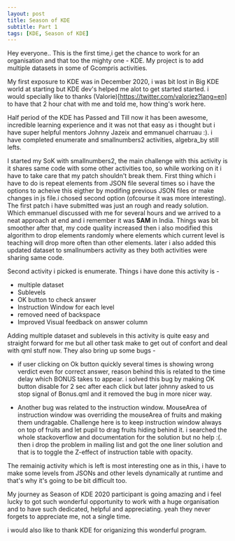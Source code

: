 ```yaml
---
layout: post
title: Season of KDE
subtitle: Part 1
tags: [KDE, Season of KDE]
---
```


Hey everyone.. This is the first time,i get the chance to work for an organisation and that too the mighty one - KDE. My project is to add multiple datasets in some of Gcompris activities.

My first exposure to KDE was in December 2020, i was bit lost in Big KDE world at starting but KDE dev's helped me alot to get started started.
i would specially like to thanks (Valorie)[https://twitter.com/valoriez?lang=en] to have that 2 hour chat with me and told me, how thing's work here.

Half period of the KDE has Passed and Till now it has been awesome, incredible learning experience and it was not that easy as i thought but i have super helpful mentors Johnny Jazeix and emmanuel charruau :). i have completed enumerate and smallnumbers2 activities, algebra_by still lefts. 

I started my SoK with smallnumbers2, the main challenge with this activity is it shares same code with some other activities too, so while working on it i have to take care that my patch shouldn't break them. First thing which i have to do is repeat elements from JSON file several times so i have the options to acheive this eigther by modifing previous JSON files or make changes in js file.i chosed second option (ofcourse it was more interesting). The first patch i have submitted was just an rough and ready solution. Which emmanuel discussed with me for several hours and we arrived to a neat approach at end and i remember it was **5AM** in India. Things was bit smoother after that, my code quality increased then i also modified this algorithm to drop elements randomly where elements which current level is teaching will drop more often than other elements. later i also added this updated dataset to smallnumbers activity as they both activities were sharing same code.

Second activity i picked is enumerate. Things i have done this activity is -
 * multiple dataset
 * Sublevels
 * OK button to check answer
 * Instruction Window for each level
 * removed need of backspace
 * Improved Visual feedback on answer column

Adding multiple dataset and sublevels in this activity is quite easy and straight forward for me but all other task make to get out of confort and deal with qml stuff now. They also bring up some bugs -

* if user clicking on Ok button quickly several times is showing wrong verdict even for correct answer, reason behind this is related to the time delay which BONUS takes to appear. i solved this bug by making OK button disable for 2 sec after each click but later johnny asked to us stop signal of Bonus.qml and it removed the bug in more nicer way.

* Another bug was related to the instruction window. MouseArea of instruction window was overriding the mouseArea of fruits and making them undragable. Challenge here is to keep instruction window always on top of fruits and let pupil to drag fruits hiding behind it. i searched the whole stackoverflow and documentation for the solution but no help :(. then i drop the problem in mailing list and got the one liner solution and that is to toggle the Z-effect of instruction table with opacity.


The remainig activity which is left is most interesting one as in this, i have to make some levels from JSONs and other levels dynamically at runtime and that's why it's going to be bit difficult too.

My journey as Season of KDE 2020 participant is going amazing and i feel lucky to got such wonderful opportunity to work with a huge organisation and to have such dedicated, helpful and appreciating. yeah they never forgets to appreciate me, not a single time.

i would also like to thank KDE for origanizing this wonderful program.
